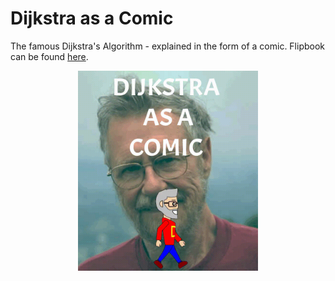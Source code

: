 # Dijkstra as a Comic

The famous Dijkstra's Algorithm - explained in the form of a comic. Flipbook can be found [here](https://github.com/piyush-jaiswal/flipbook).

<div align="center">
  <a href="https://piyush-jaiswal.github.io/dijkstra-as-a-comic" target="_blank">
    <img src="images/front_cover.gif" width="288" height="320">
  </a>
</div>
